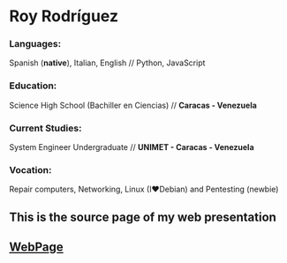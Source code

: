 ﻿# Roy Rodríguez
### Languages: 
Spanish (**native**), Italian, English // Python, JavaScript

### Education: 
Science High School (Bachiller en Ciencias) // **Caracas - Venezuela**
### Current Studies: 
System Engineer Undergraduate // **UNIMET - Caracas - Venezuela**

### Vocation:
Repair computers, Networking, Linux (I❤Debian) and Pentesting (newbie)

## This is the source page of my web presentation
## [WebPage](https://royvicente90.github.io)
